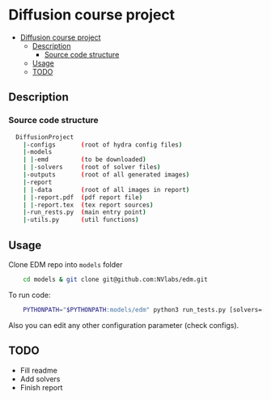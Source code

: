 # Diffusion course project

- [Diffusion course project](#diffusion-course-project)
  - [Description](#description)
    - [Source code structure](#source-code-structure)
  - [Usage](#usage)
  - [TODO](#todo)


## Description


### Source code structure
```bash
  DiffusionProject
    |-configs       (root of hydra config files)
    |-models
    | |-emd         (to be downloaded)
    | |-solvers     (root of solver files)
    |-outputs       (root of all generated images)
    |-report
    | |-data        (root of all images in report)
    | |-report.pdf  (pdf report file)
    | |-report.tex  (tex report sources)
    |-run_rests.py  (main entry point)
    |-utils.py      (util functions)
```



## Usage
Clone EDM repo into `models` folder
```bash
    cd models & git clone git@github.com:NVlabs/edm.git
```
To run code:
```bash
    PYTHONPATH="$PYTHONPATH:models/edm" python3 run_tests.py [solvers=[euler|edm|dpm|ddim]] [exp_config.num_steps=<num_steps>]
```
Also you can edit any other configuration parameter (check configs).


## TODO
 - Fill readme
 - Add solvers
 - Finish report